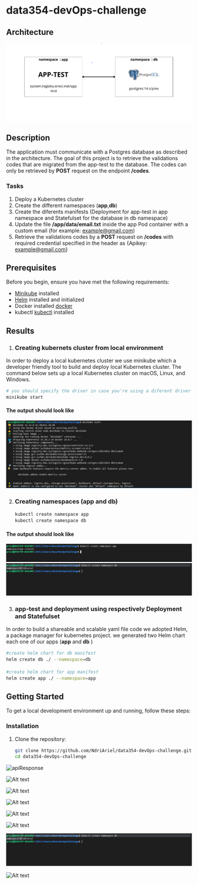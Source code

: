# data354-devOps-challenge

## Architecture

![Architecture](images/image-11.png)

## Description

 The application must communicate with a Postgres database as described in the architecture.
 The goal of this project is to retrieve the validations codes that are migrated from the app-test to the database.
 The codes can only be retrieved by **POST** request on the endpoint **/codes**.

### **Tasks**

 1. Deploy a Kubernetes cluster
 2. Create the different namespaces (**app**,**db**)
 3. Create the diferents manifests (Deployment for app-test in app namespace and Statefulset for the database in db namespace)
 4. Update the file **/app/data/email.txt** inside the app Pod container with a custom email (for example: <example@gmail.com>)
 5. Retrieve the validations codes by a **POST** request on **/codes** with required credential specified in the header as
   {Apikey: <example@gmail.com>}
  
## Prerequisites

Before you begin, ensure you have met the following requirements:

- [Minikube](https://minikube.sigs.k8s.io/docs/start/) installed
- [Helm](https://helm.sh/docs/intro/install/) installed and initialized
- Docker installed [docker](https://docs.docker.com/engine/install/)
- kubectl [kubectl](https://kubernetes.io/docs/tasks/tools/install-kubectl-linux/) installed

## Results

1. ### Creating kubernets cluster from local environment
  
  In order to deploy a local kubernetes cluster we use minikube which a developer friendly tool to build and deploy  local Kubernetes cluster. The command below sets up a local Kubernetes cluster on macOS, Linux, and Windows.
  
  ```bash
# you should specify the driver in case you're using a diferent driver than Docker.
 minikube start 
 ```

#### **The output should look like**

 ![Alt text](images/image-7.png)

2. ### Creating namespaces (**app** and **db**)

   ```bash
   kubectl create namespace app
   kubectl create namespace db
   ```

#### **The output should look like**

![app](images/image-8.png)
![db](images/image-9.png)

3. ### app-test and deployment using respectively Deployment and Statefulset

  In order to build a shareable  and scalable yaml file code we adopted Helm, a package manager for kubernetes project.
  we generated two Helm chart each one of our apps (**app** and **db** )
  ```bash
  #create helm chart for db manifest
  helm create db ./ --namespace=db

  #create helm chart for app manifest
  helm create app ./ --namespace=app
  ```

## Getting Started 

To get a local development environment up and running, follow these steps:

### Installation

1. Clone the repository:

   ```bash
   git clone https://github.com/NdriAriel/data354-devOps-challenge.git
   cd data354-devOps-challenge

![apiResponse](images/image.png)

![Alt text](images/image-1.png)

![Alt text](images/image-2.png)

![Alt text](images/image-4.png)

![Alt text](images/image-5.png)

![Alt text](images/image-6.png)

![Alt text](images/image-9.png)

![Alt text](images/image-10.png)
